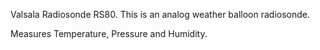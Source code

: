 Valsala Radiosonde RS80. This is an analog weather balloon radiosonde.

Measures Temperature, Pressure and Humidity.